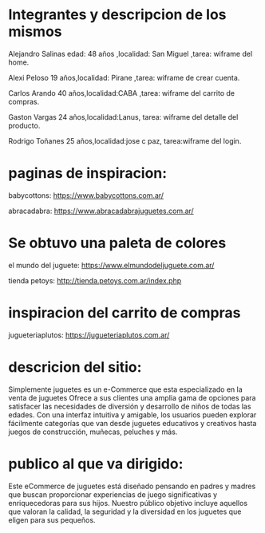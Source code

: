 # Integrantes y descripcion de los mismos 
Alejandro Salinas edad: 48 años ,localidad: San Miguel ,tarea: wiframe del  home.

Alexi Peloso 19 años,localidad: Pirane ,tarea: wiframe de crear cuenta.

Carlos Arando 40 años,localidad:CABA ,tarea: wiframe del carrito de compras.

Gaston Vargas 24 años,localidad:Lanus, tarea: wiframe del detalle del producto.

Rodrigo Toñanes 25 años,localidad:jose c paz, tarea:wiframe del login. 

 # paginas de inspiracion: #
babycottons: https://www.babycottons.com.ar/

abracadabra: https://www.abracadabrajuguetes.com.ar/

# Se obtuvo una paleta de colores 
 el mundo del juguete: https://www.elmundodeljuguete.com.ar/

 tienda petoys: http://tienda.petoys.com.ar/index.php

 # inspiracion del carrito de compras 
 jugueteriaplutos: https://jugueteriaplutos.com.ar/


# descricion del sitio: #

Simplemente juguetes es un e-Commerce que esta  especializado en la venta de juguetes Ofrece a sus clientes una amplia gama de opciones para satisfacer las necesidades de diversión y desarrollo de niños de todas las edades. Con una interfaz intuitiva y amigable, los usuarios pueden explorar fácilmente categorías que van desde juguetes educativos y creativos hasta juegos de construcción, muñecas, peluches y más.


# publico al que va dirigido: #

Este eCommerce de juguetes está diseñado pensando en padres y madres que buscan proporcionar experiencias de juego significativas y enriquecedoras para sus hijos. Nuestro público objetivo incluye aquellos que valoran la calidad, la seguridad y la diversidad en los juguetes que eligen para sus pequeños.
